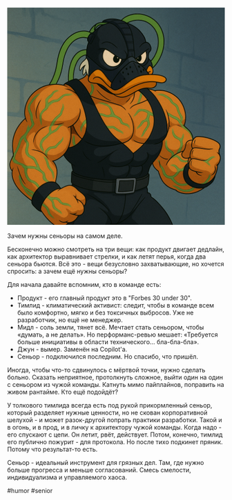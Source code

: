 ![alt text](Зачем-нужны-сеньоры-на-самом-деле.png)

Зачем нужны сеньоры на самом деле.

Бесконечно можно смотреть на три вещи: как продукт двигает дедлайн, как архитектор выравнивает стрелки, и как летят перья, когда два сеньора бьются. Всё это - вещи безусловно захватывающие, но хочется спросить: а зачем ещё нужны сеньоры?

Для начала давайте вспомним, кто в команде есть:
- Продукт - его главный продукт это в "Forbes 30 under 30".
- Тимлид - климатический активист: следит, чтобы в команде всем было комфортно, мягко и без токсичных выбросов. Уже не разработчик, но ещё не менеджер.
- Мидл - соль земли, тянет всё. Мечтает стать сеньором, чтобы «думать, а не делать». Но перформанс-ревью мешает: «Требуется больше инициативы в области технического... бла-бла-бла».
- Джун - вымер. Заменён на Copilot'а.
- Сеньор - подключился последним. Но спасибо, что пришёл.

Иногда, чтобы что-то сдвинулось с мёртвой точки, нужно сделать больно. Сказать неприятное, протолкнуть сложное, выйти один на один с сеньором из чужой команды. Катнуть мимо пайплайнов, поправить на живом рантайме. Кто ещё подойдёт?

У толкового тимлида всегда есть под рукой прикормленный сеньор, который разделяет нужные ценности, но не скован корпоративной шелухой - и может разок-другой попрать практики разработки. Такой и в огонь, и в прод, и в личку к архитектору чужой команды. Когда надо - его спускают с цепи. Он летит, рвёт, действует. Потом, конечно, тимлид его публично пожурит - для протокола. Но после тихо подкинет пряник. Потому что результат-то есть.

Сеньор - идеальный инструмент для грязных дел. Там, где нужно больше прогресса и меньше согласований. Смесь смелости, индивидуализма и управляемого хаоса.

#humor #senior